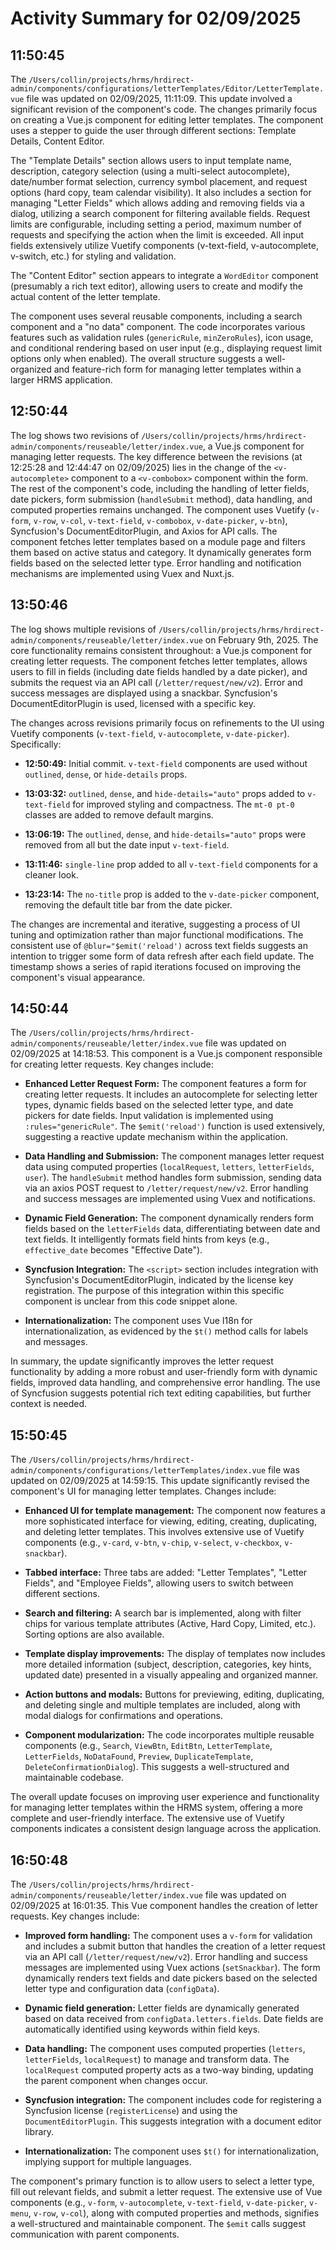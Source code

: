 # Activity Summary for 02/09/2025

## 11:50:45
The `/Users/collin/projects/hrms/hrdirect-admin/components/configurations/letterTemplates/Editor/LetterTemplate.vue` file was updated on 02/09/2025, 11:11:09.  This update involved a significant revision of the component's code.  The changes primarily focus on creating a Vue.js component for editing letter templates.  The component uses a stepper to guide the user through different sections: Template Details, Content Editor.

The "Template Details" section allows users to input template name, description, category selection (using a multi-select autocomplete), date/number format selection, currency symbol placement, and request options (hard copy, team calendar visibility). It also includes a section for managing "Letter Fields" which allows adding and removing fields via a dialog, utilizing a search component for filtering available fields.   Request limits are configurable, including setting a period, maximum number of requests and specifying the action when the limit is exceeded.  All input fields extensively utilize Vuetify components (v-text-field, v-autocomplete, v-switch, etc.) for styling and validation.

The "Content Editor" section appears to integrate a `WordEditor` component (presumably a rich text editor), allowing users to create and modify the actual content of the letter template.

The component uses several reusable components, including a search component and a "no data" component.  The code incorporates various features such as validation rules (`genericRule`, `minZeroRules`),  icon usage, and conditional rendering based on user input (e.g., displaying request limit options only when enabled). The overall structure suggests a well-organized and feature-rich form for managing letter templates within a larger HRMS application.


## 12:50:44
The log shows two revisions of `/Users/collin/projects/hrms/hrdirect-admin/components/reuseable/letter/index.vue`, a Vue.js component for managing letter requests.  The key difference between the revisions (at 12:25:28 and 12:44:47 on 02/09/2025) lies in the change of the `<v-autocomplete>` component to a `<v-combobox>` component within the form.  The rest of the component's code, including the handling of letter fields, date pickers, form submission (`handleSubmit` method), data handling, and computed properties remains unchanged.  The component uses Vuetify (`v-form`, `v-row`, `v-col`, `v-text-field`, `v-combobox`, `v-date-picker`, `v-btn`),  Syncfusion's DocumentEditorPlugin, and Axios for API calls.  The component fetches letter templates based on a module page and filters them based on active status and category.  It dynamically generates form fields based on the selected letter type. Error handling and notification mechanisms are implemented using Vuex and Nuxt.js.


## 13:50:46
The log shows multiple revisions of `/Users/collin/projects/hrms/hrdirect-admin/components/reuseable/letter/index.vue` on February 9th, 2025.  The core functionality remains consistent throughout: a Vue.js component for creating letter requests.  The component fetches letter templates, allows users to fill in fields (including date fields handled by a date picker), and submits the request via an API call (`/letter/request/new/v2`).  Error and success messages are displayed using a snackbar.  Syncfusion's DocumentEditorPlugin is used, licensed with a specific key.

The changes across revisions primarily focus on refinements to the UI using Vuetify components (`v-text-field`, `v-autocomplete`, `v-date-picker`).  Specifically:

* **12:50:49:** Initial commit.  `v-text-field` components are used without `outlined`, `dense`, or `hide-details` props.

* **13:03:32:** `outlined`, `dense`, and `hide-details="auto"` props added to `v-text-field` for improved styling and compactness.  The `mt-0 pt-0` classes are added to remove default margins.

* **13:06:19:** The `outlined`, `dense`, and `hide-details="auto"` props were removed from all but the date input `v-text-field`.


* **13:11:46:**  `single-line` prop added to all `v-text-field` components for a cleaner look.

* **13:23:14:** The `no-title` prop is added to the `v-date-picker` component, removing the default title bar from the date picker.

The changes are incremental and iterative, suggesting a process of UI tuning and optimization rather than major functional modifications.  The consistent use of `@blur="$emit('reload')` across text fields suggests an intention to trigger some form of data refresh after each field update.  The timestamp shows a series of rapid iterations focused on improving the component's visual appearance.


## 14:50:44
The `/Users/collin/projects/hrms/hrdirect-admin/components/reuseable/letter/index.vue` file was updated on 02/09/2025 at 14:18:53.  This component is a Vue.js component responsible for creating letter requests.  Key changes include:

* **Enhanced Letter Request Form:** The component features a form for creating letter requests.  It includes an autocomplete for selecting letter types, dynamic fields based on the selected letter type, and date pickers for date fields.  Input validation is implemented using `:rules="genericRule"`.  The `$emit('reload')` function is used extensively, suggesting a reactive update mechanism within the application.

* **Data Handling and Submission:**  The component manages letter request data using computed properties (`localRequest`, `letters`, `letterFields`, `user`).  The `handleSubmit` method handles form submission, sending data via an axios POST request to `/letter/request/new/v2`.  Error handling and success messages are implemented using Vuex and notifications.

* **Dynamic Field Generation:** The component dynamically renders form fields based on the `letterFields` data, differentiating between date and text fields.  It intelligently formats field hints from keys (e.g.,  `effective_date` becomes "Effective Date").

* **Syncfusion Integration:** The `<script>` section includes integration with Syncfusion's DocumentEditorPlugin, indicated by the license key registration.  The purpose of this integration within this specific component is unclear from this code snippet alone.

* **Internationalization:** The component uses Vue I18n for internationalization, as evidenced by the `$t()` method calls for labels and messages.

In summary, the update significantly improves the letter request functionality by adding a more robust and user-friendly form with dynamic fields, improved data handling, and comprehensive error handling.  The use of Syncfusion suggests potential rich text editing capabilities, but further context is needed.


## 15:50:45
The `/Users/collin/projects/hrms/hrdirect-admin/components/configurations/letterTemplates/index.vue` file was updated on 02/09/2025 at 14:59:15.  This update significantly revised the component's UI for managing letter templates.  Changes include:

* **Enhanced UI for template management:** The component now features a more sophisticated interface for viewing, editing, creating, duplicating, and deleting letter templates.  This involves extensive use of Vuetify components (e.g., `v-card`, `v-btn`, `v-chip`, `v-select`, `v-checkbox`, `v-snackbar`).

* **Tabbed interface:**  Three tabs are added: "Letter Templates", "Letter Fields", and "Employee Fields", allowing users to switch between different sections.

* **Search and filtering:**  A search bar is implemented, along with filter chips for various template attributes (Active, Hard Copy, Limited, etc.).  Sorting options are also available.

* **Template display improvements:** The display of templates now includes more detailed information (subject, description, categories, key hints, updated date) presented in a visually appealing and organized manner.

* **Action buttons and modals:**  Buttons for previewing, editing, duplicating, and deleting single and multiple templates are included, along with modal dialogs for confirmations and operations.

* **Component modularization:** The code incorporates multiple reusable components (e.g., `Search`, `ViewBtn`, `EditBtn`, `LetterTemplate`, `LetterFields`, `NoDataFound`, `Preview`, `DuplicateTemplate`, `DeleteConfirmationDialog`). This suggests a well-structured and maintainable codebase.

The overall update focuses on improving user experience and functionality for managing letter templates within the HRMS system, offering a more complete and user-friendly interface.  The extensive use of Vuetify components indicates a consistent design language across the application.


## 16:50:48
The `/Users/collin/projects/hrms/hrdirect-admin/components/reuseable/letter/index.vue` file was updated on 02/09/2025 at 16:01:35.  This Vue component handles the creation of letter requests.  Key changes include:

* **Improved form handling:** The component uses a `v-form` for validation and includes a submit button that handles the creation of a letter request via an API call (`/letter/request/new/v2`). Error handling and success messages are implemented using Vuex actions (`setSnackbar`).  The form dynamically renders text fields and date pickers based on the selected letter type and configuration data (`configData`).

* **Dynamic field generation:** Letter fields are dynamically generated based on data received from `configData.letters.fields`.  Date fields are automatically identified using keywords within field keys.

* **Data handling:** The component uses computed properties (`letters`, `letterFields`, `localRequest`) to manage and transform data.  The `localRequest` computed property acts as a two-way binding, updating the parent component when changes occur.

* **Syncfusion integration:** The component includes code for registering a Syncfusion license (`registerLicense`) and using the `DocumentEditorPlugin`.  This suggests integration with a document editor library.

* **Internationalization:** The component uses `$t()` for internationalization, implying support for multiple languages.

The component's primary function is to allow users to select a letter type, fill out relevant fields, and submit a letter request.  The extensive use of Vue components (e.g., `v-form`, `v-autocomplete`, `v-text-field`, `v-date-picker`, `v-menu`, `v-row`, `v-col`), along with computed properties and methods, signifies a well-structured and maintainable component.  The `$emit` calls suggest communication with parent components.
